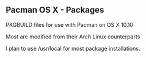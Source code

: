 ## Pacman OS X - Packages

PKGBUILD files for use with Pacman on OS X 10.10

Most are modified from their Arch Linux counterparts

I plan to use /usr/local for most package installations.
